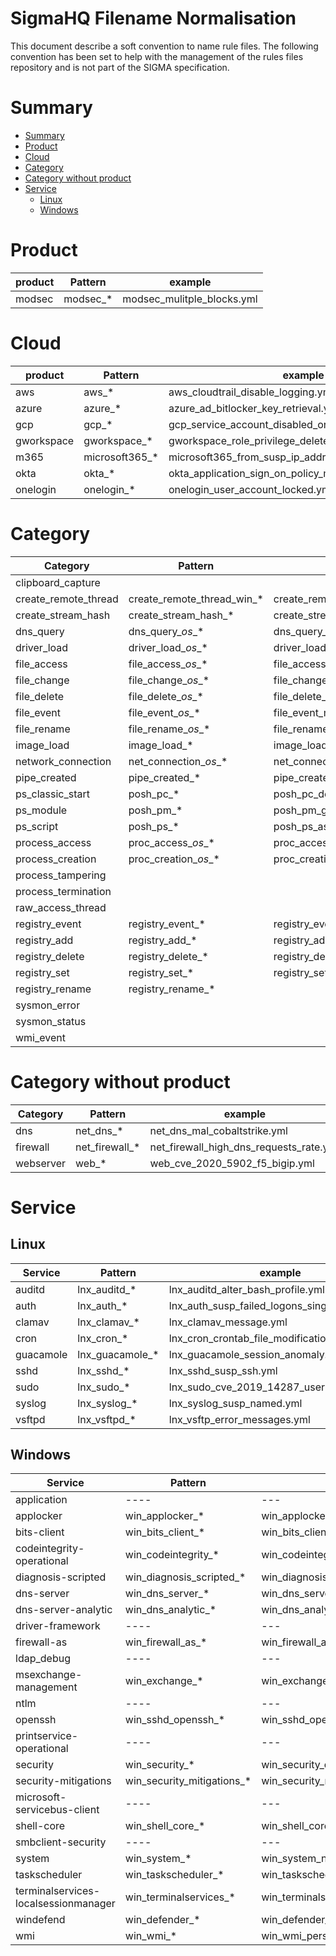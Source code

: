 # SigmaHQ Filename Normalisation <!-- omit in toc -->

This document describe a soft convention to name rule files. The following convention has been set to help with the management of the rules files repository and is not part of the SIGMA specification.

# Summary

- [Summary](#summary)
- [Product](#product)
- [Cloud](#cloud)
- [Category](#category)
- [Category without product](#category-without-product)
- [Service](#service)
  - [Linux](#linux)
  - [Windows](#windows)

# Product

| product    | Pattern        | example                                                 |
| ---------- | -------------- | ------------------------------------------------------- |
| modsec     | modsec_*       | modsec_mulitple_blocks.yml                              |

# Cloud

| product    | Pattern        | example                                                 |
| ---------- | -------------- | ------------------------------------------------------- |
| aws        | aws_*          | aws_cloudtrail_disable_logging.yml                      |
| azure      | azure_*        | azure_ad_bitlocker_key_retrieval.yml                    |
| gcp        | gcp_*          | gcp_service_account_disabled_or_deleted.yml             |
| gworkspace | gworkspace_*   | gworkspace_role_privilege_deleted.yml                   |
| m365       | microsoft365_* | microsoft365_from_susp_ip_addresses.yml                 |
| okta       | okta_*         | okta_application_sign_on_policy_modified_or_deleted.yml |
| onelogin   | onelogin_*     | onelogin_user_account_locked.yml                        |

# Category

| Category             | Pattern                    | example                                         |
| -------------------- | -------------------------- | ----------------------------------------------- |
| clipboard_capture    |                            |                                                 |
| create_remote_thread | create_remote_thread_win_* | create_remote_thread_win_bumblebee.yml          |
| create_stream_hash   | create_stream_hash_*       | create_stream_hash_ads_executable.yml           |
| dns_query            | dns_query_*os*_*           | dns_query_win_mal_cobaltstrike.yml              |
| driver_load          | driver_load_*os*_*         | driver_load_vuln_drivers_names.yml              |
| file_access          | file_access_*os*_*         | file_access_win_browser_credential_stealing.yml |
| file_change          | file_change_*os*_*         | file_change_win_2022_timestomping.yml           |
| file_delete          | file_delete_*os*_*         | file_delete_win_delete_backup_file.yml          |
| file_event           | file_event_*os*_*          | file_event_macos_startup_items.yml              |
| file_rename          | file_rename_*os*_*         | file_rename_win_not_dll_to_dll.yml              |
| image_load           | image_load_*               | image_load_susp_advapi32_dll.yml                |
| network_connection   | net_connection_*os*_*      | net_connection_lnx_crypto_mining_indicators.yml |
| pipe_created         | pipe_created_*             | pipe_created_tool_psexec.yml                    |
| ps_classic_start     | posh_pc_*                  | posh_pc_downgrade_attack.yml                    |
| ps_module            | posh_pm_*                  | posh_pm_get_clipboard.yml                       |
| ps_script            | posh_ps_*                  | posh_ps_as_rep_roasting.yml                     |
| process_access       | proc_access_*os*_*         | proc_access_win_lsass_memdump.yml               |
| process_creation     | proc_creation_*os*_*       | proc_creation_win_apt_apt29_thinktanks.yml      |
| process_tampering    |                            |                                                 |
| process_termination  |                            |                                                 |
| raw_access_thread    |                            |                                                 |
| registry_event       | registry_event_*           | registry_event_apt_pandemic.yml                 |
| registry_add         | registry_add_*             | registry_add_mal_ursnif.yml                     |
| registry_delete      | registry_delete_*          | registry_delete_mstsc_history_cleared.yml       |
| registry_set         | registry_set_*             | registry_set_add_port_monitor.yml               |
| registry_rename      | registry_rename_*          |                                                 |
| sysmon_error         |                            |                                                 |
| sysmon_status        |                            |                                                 |
| wmi_event            |                            |                                                 |

# Category without product

| Category  | Pattern        | example                                 |
| --------- | -------------- | --------------------------------------- |
| dns       | net_dns_*      | net_dns_mal_cobaltstrike.yml            |
| firewall  | net_firewall_* | net_firewall_high_dns_requests_rate.yml |
| webserver | web_*          | web_cve_2020_5902_f5_bigip.yml          |

# Service

## Linux

| Service                               | Pattern                       | example                                           |
| ------------------------------------- | ----------------------------- | ------------------------------------------------- |
| auditd                                | lnx_auditd_*                  | lnx_auditd_alter_bash_profile.yml                 |
| auth                                  | lnx_auth_*                    | lnx_auth_susp_failed_logons_single_source.yml     |
| clamav                                | lnx_clamav_*                  | lnx_clamav_message.yml                            |
| cron                                  | lnx_cron_*                    | lnx_cron_crontab_file_modification.yml            |
| guacamole                             | lnx_guacamole_*               | lnx_guacamole_session_anomaly.yml                 |
| sshd                                  | lnx_sshd_*                    | lnx_sshd_susp_ssh.yml                             |
| sudo                                  | lnx_sudo_*                    | lnx_sudo_cve_2019_14287_user.yml                  |
| syslog                                | lnx_syslog_*                  | lnx_syslog_susp_named.yml                         |
| vsftpd                                | lnx_vsftpd_*                  | lnx_vsftp_error_messages.yml                      |

## Windows

| Service                               | Pattern                       | example                                                 |
| ------------------------------------- | ----------------------------- | ------------------------------------------------------- |
| application                           | ----                          | ---                                                     |
| applocker                             | win_applocker_*               | win_applocker_file_was_not_allowed_to_run.yml           |
| bits-client                           | win_bits_client_*             | win_bits_client_susp_local_file.yml                     |
| codeintegrity-operational             | win_codeintegrity_*           | win_codeintegrity_attempted_dll_load.yml                |
| diagnosis-scripted                    | win_diagnosis_scripted_*      | win_diagnosis_scripted_load_remote_diagcab.yml          |
| dns-server                            | win_dns_server_*              | win_dns_server_susp_dns_config.yml                      |
| dns-server-analytic                   | win_dns_analytic_*            | win_dns_analytic_apt_gallium.yml                        |
| driver-framework                      | ----                          | ---                                                     |
| firewall-as                           | win_firewall_as_*             | win_firewall_as_change_rule.yml                         |
| ldap_debug                            | ----                          | ---                                                     |
| msexchange-management                 | win_exchange_*                | win_exchange_proxylogon_oabvirtualdir.yml               |
| ntlm                                  | ----                          | ---                                                     |
| openssh                               | win_sshd_openssh_*            | win_sshd_openssh_server_listening_on_socket.yml         |
| printservice-operational              | ----                          | ---                                                     |
| security                              | win_security_*                | win_security_dcsync.yml                                 |
| security-mitigations                  | win_security_mitigations_*    | win_security_mitigations_defender_load_unsigned_dll.yml |
| microsoft-servicebus-client           | ----                          | ---                                                     |
| shell-core                            | win_shell_core_*              | win_shell_core_susp_packages_installed.yml              |
| smbclient-security                    | ----                          | ---                                                     |
| system                                | win_system_*                  | win_system_ntfs_vuln_exploit.yml                        |
| taskscheduler                         | win_taskscheduler_*           | win_taskscheduler_susp_task_locations.yml               |
| terminalservices-localsessionmanager  | win_terminalservices_*        | win_terminalservices_rdp_ngrok.yml                      |
| windefend                             | win_defender_*                | win_defender_amsi_trigger.yml                           |
| wmi                                   | win_wmi_*                     | win_wmi_persistence.yml                                 |

